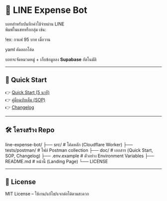 # 📱 LINE Expense Bot

บอทสำหรับบันทึกค่าใช้จ่ายผ่าน LINE  
พิมพ์ในแชทหรือกลุ่ม เช่น:

!ex: กาแฟ 95 บาท เมื่อวาน

yaml
คัดลอกโค้ด

บอทจะจัดหมวดหมู่ + เก็บข้อมูลลง **Supabase** อัตโนมัติ

---

## 🚀 Quick Start

👉 [Quick Start (5 นาที)](doc/README.md)  
👉 [คู่มือฉบับเต็ม (SOP)](doc/SOP.md)  
👉 [Changelog](doc/CHANGELOG.md)

---

## 🛠️ โครงสร้าง Repo
line-expense-bot/
├── src/ # โค้ดหลัก (Cloudflare Worker)
├── tests/postman/ # ไฟล์ Postman collection
├── doc/ # เอกสาร (Quick Start, SOP, Changelog)
├── .env.example # ตัวอย่าง Environment Variables
├── README.md # หน้านี้ (Landing Page)
└── LICENSE


---

## 📜 License
MIT License – ใช้งาน/แก้ไข/แจกต่อได้ตามสะดวก
